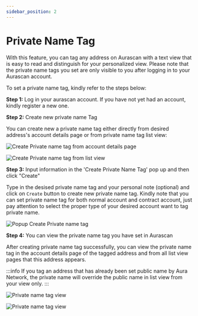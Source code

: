 ```yaml
---
sidebar_position: 2
---
```


# Private Name Tag

With this feature, you can tag any address on Aurascan with a text view that is easy to read and distinguish for your personalized view. Please note that the private name tags you set are only visible to you after logging in to your Aurascan account.

To set a private name tag, kindly refer to the steps below:

**Step 1:** Log in your aurascan account. If you have not yet had an account, kindly register a new one.

**Step 2:** Create new private name Tag

You can create new a private name tag either directly from desired address's account details page or from private name tag list view: 

![Create Private name tag from account details page](/img/aurascan/set_private_name_3.png)

![Create Private name tag from list view](/img/aurascan/add_private_name_3.png)

**Step 3:** Input information in the 'Create Private Name Tag' pop up and then click "Create"

Type in the desised private name tag and your personal note (optional) and click on `Create` button to create new private name tag.
Kindly note that you can set private name tag for both normal account and contract account, just pay attention to select the proper type of your desired account want to tag private name.

![Popup Create Private name tag](/img/aurascan/popup_create_private_name.png)

**Step 4:** You can view the private name tag you have set in Aurascan

After creating private name tag successfully, you can view the private name tag in the account details page of the tagged address and from all list view pages that this address appears.

:::info
If you tag an address that has already been set public name by Aura Network, the private name will override the public name in list view from your view only. 
::: 


![Private name tag view](/img/aurascan/post_private_name_account_details_3.png)

![Private name tag view](/img/aurascan/post_private_name_in_list_view_3.png)
